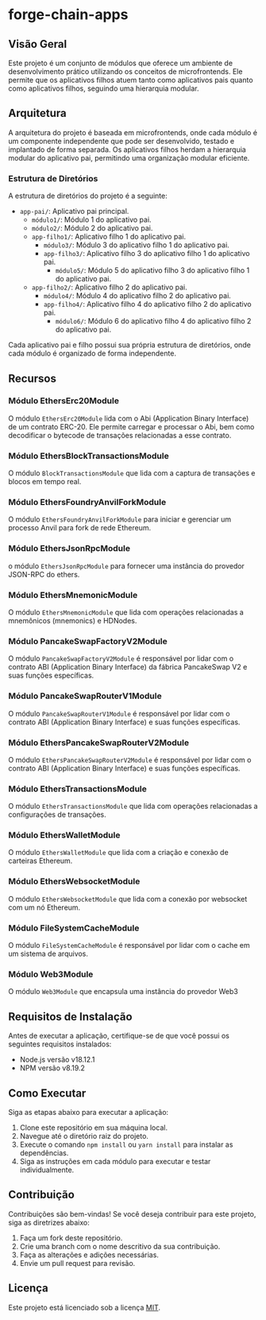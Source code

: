 # forge-chain-apps

## Visão Geral

Este projeto é um conjunto de módulos que oferece um ambiente de desenvolvimento prático utilizando os conceitos de microfrontends. Ele permite que os aplicativos filhos atuem tanto como aplicativos pais quanto como aplicativos filhos, seguindo uma hierarquia modular.

## Arquitetura

A arquitetura do projeto é baseada em microfrontends, onde cada módulo é um componente independente que pode ser desenvolvido, testado e implantado de forma separada. Os aplicativos filhos herdam a hierarquia modular do aplicativo pai, permitindo uma organização modular eficiente.

### Estrutura de Diretórios

A estrutura de diretórios do projeto é a seguinte:

- `app-pai/`: Aplicativo pai principal.
  - `módulo1/`: Módulo 1 do aplicativo pai.
  - `módulo2/`: Módulo 2 do aplicativo pai.
  - `app-filho1/`: Aplicativo filho 1 do aplicativo pai.
    - `módulo3/`: Módulo 3 do aplicativo filho 1 do aplicativo pai.
    - `app-filho3/`: Aplicativo filho 3 do aplicativo filho 1 do aplicativo pai.
      - `módulo5/`: Módulo 5 do aplicativo filho 3 do aplicativo filho 1 do aplicativo pai.
  - `app-filho2/`: Aplicativo filho 2 do aplicativo pai.
    - `módulo4/`: Módulo 4 do aplicativo filho 2 do aplicativo pai.
    - `app-filho4/`: Aplicativo filho 4 do aplicativo filho 2 do aplicativo pai.
      - `módulo6/`: Módulo 6 do aplicativo filho 4 do aplicativo filho 2 do aplicativo pai.


Cada aplicativo pai e filho possui sua própria estrutura de diretórios, onde cada módulo é organizado de forma independente.

## Recursos

### Módulo EthersErc20Module

O módulo `EthersErc20Module` lida com o Abi (Application Binary Interface) de um contrato ERC-20. Ele permite carregar e processar o Abi, bem como decodificar o bytecode de transações relacionadas a esse contrato.

### Módulo EthersBlockTransactionsModule

O módulo `BlockTransactionsModule` que lida com a captura de transações e blocos em tempo real.

### Módulo EthersFoundryAnvilForkModule

O módulo `EthersFoundryAnvilForkModule` para iniciar e gerenciar um processo Anvil para fork de rede Ethereum.

### Módulo EthersJsonRpcModule

o módulo `EthersJsonRpcModule` para fornecer uma instância do provedor JSON-RPC do ethers.

### Módulo EthersMnemonicModule

O módulo `EthersMnemonicModule` que lida com operações relacionadas a mnemônicos (mnemonics) e HDNodes.

### Módulo PancakeSwapFactoryV2Module

O módulo `PancakeSwapFactoryV2Module` é responsável por lidar com o contrato ABI (Application Binary Interface) da fábrica PancakeSwap V2 e suas funções específicas.

### Módulo PancakeSwapRouterV1Module

O módulo `PancakeSwapRouterV1Module` é responsável por lidar com o contrato ABI (Application Binary Interface) e suas funções específicas.

### Módulo EthersPancakeSwapRouterV2Module

O módulo `EthersPancakeSwapRouterV2Module` é responsável por lidar com o contrato ABI (Application Binary Interface) e suas funções específicas.

### Módulo EthersTransactionsModule

O módulo `EthersTransactionsModule` que lida com operações relacionadas a configurações de transações.

### Módulo EthersWalletModule

O módulo `EthersWalletModule` que lida com a criação e conexão de carteiras Ethereum.

### Módulo EthersWebsocketModule

O módulo `EthersWebsocketModule` que lida com a conexão por websocket com um nó Ethereum.

### Módulo FileSystemCacheModule

O módulo `FileSystemCacheModule` é responsável por lidar com o cache em um sistema de arquivos.

### Módulo Web3Module

O módulo `Web3Module` que encapsula uma instância do provedor Web3

## Requisitos de Instalação

Antes de executar a aplicação, certifique-se de que você possui os seguintes requisitos instalados:

- Node.js versão v18.12.1
- NPM versão v8.19.2

## Como Executar

Siga as etapas abaixo para executar a aplicação:

1. Clone este repositório em sua máquina local.
2. Navegue até o diretório raiz do projeto.
3. Execute o comando `npm install` ou `yarn install` para instalar as dependências.
4. Siga as instruções em cada módulo para executar e testar individualmente.

## Contribuição

Contribuições são bem-vindas! Se você deseja contribuir para este projeto, siga as diretrizes abaixo:

1. Faça um fork deste repositório.
2. Crie uma branch com o nome descritivo da sua contribuição.
3. Faça as alterações e adições necessárias.
4. Envie um pull request para revisão.

## Licença

Este projeto está licenciado sob a licença [MIT](LICENSE).
